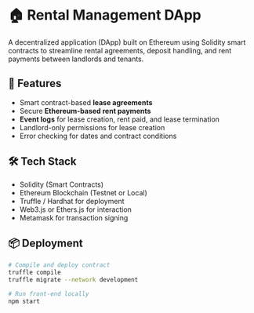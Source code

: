 # 🏠 Rental Management DApp

A decentralized application (DApp) built on Ethereum using Solidity smart contracts to streamline rental agreements, deposit handling, and rent payments between landlords and tenants.

## 🔐 Features

- Smart contract-based **lease agreements**
- Secure **Ethereum-based rent payments**
- **Event logs** for lease creation, rent paid, and lease termination
- Landlord-only permissions for lease creation
- Error checking for dates and contract conditions

## 🛠️ Tech Stack

- Solidity (Smart Contracts)
- Ethereum Blockchain (Testnet or Local)
- Truffle / Hardhat for deployment
- Web3.js or Ethers.js for interaction
- Metamask for transaction signing

## 📦 Deployment

```bash
# Compile and deploy contract
truffle compile
truffle migrate --network development

# Run front-end locally
npm start
